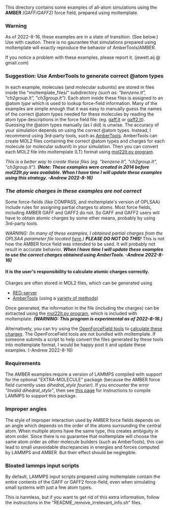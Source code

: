 This directory contains some examples of all-atom simulations using the **AMBER** *(GAFF/GAFF2)* force field, prepared using moltemplate.

### Warning

As of 2022-8-16,
these examples are in a state of transition.  (See below.)  Use with caution.
There is no gaurantee that simulations prepared using moltemplate will exactly reproduce the behavior of AmberTools/AMBER.

If you notice a problem with these examples, please report it.
(jewett.aij @ gmail.com)


### Suggestion: Use AmberTools to generate correct @atom types

In each example, molecules (and molecular subunits) are stored in files
inside the "moltemplate_files/" subdirectory
*(such as: "benzene.lt", "ch2group.lt", "ch3group.lt")*.
Each atom inside these files is assigned to an @atom *type* which is
used to lookup force-field information.
Many of the examples are simple enough that it was easy
to manually guess the names of the correct @atom types needed for these
molecules by reading the atom type descriptions in the force field file:
(eg.
[gaff.lt](../../../moltemplate/force_fields/gaff.lt) or
[gaff2.lt](../../../moltemplate/force_fields/gaff2.lt)).
Guessing the @atom types manually (as I did) is unwise.
The accuracy of your simulation depends on using the correct @atom types.
Instead, I recommend using 3rd-party tools,
such as [AmberTools](https://ambermd.org/AmberTools.php).
AmberTools can create MOL2 files containing
the correct @atom types and charges for each molecule
(or molecular subunit) in your simulation.
Then you can convert each MOL2 file into moltemplate (LT) format using
[mol22lt.py program](../../../doc/doc_mol22lt.md#mol22ltpy).

*This is a better way to create these files
(eg. "benzene.lt", "ch2group.lt", "ch3group.lt").*
***(Note: These examples were created in 2014 before mol22lt.py was available.
When I have time I will update these examples using this strategy.
-Andrew 2022-8-16)***



### *The atomic charges in these examples are not correct*

Some force-fields (like COMPASS, and moltemplate's version of OPLSAA) include rules for assigning partial charges to atoms.  Most force fields, including AMBER GAFF and GAFF2 do not.  So GAFF and GAFF2 users will have to obtain atomic charges by some other means, probably by using 3rd-party tools.

*WARNING: (In many of these examples, I obtained partial charges from the OPLSAA
parameter file located [here](http://dasher.wustl.edu/tinker/distribution/params/oplsaa.prm).)*
***PLEASE DO NOT DO THIS!***
This is not how the AMBER force field was intended to be used.
It will probably not result in accurate behavior.
***When I have time I will update these examples to use the correct charges
obtained using AmberTools.  -Andrew 2022-8-16)***


#### It is the user's responsibility to calculate atomic charges correctly.

Charges are often stored in MOL2 files, which can be generated using

* [RED-server](https://upjv.q4md-forcefieldtools.org)
* [AmberTools](https://ambermd.org/AmberTools.php)
(using a
[variety of methods](http://ambermd.org/tutorials/basic/tutorial4b/index.htm))

Once generated, the information in the file (including the charges)
can be extracted using the
[mol22lt.py program](../../../doc/doc_mol22lt.md#mol22ltpy),
which is included with moltemplate.
***(WARNING: This program is experimental as of 2022-8-16.)***


Alternatively, you can try using the [OpenForceField tools](https://github.com/openmm/openmmforcefields#partial-charges-for-small-molecules) to [calculate these charges](https://open-forcefield-toolkit.readthedocs.io/en/latest/api/generated/openforcefield.topology.Molecule.html#openforcefield.topology.Molecule.compute_partial_charges_am1bcc).  The OpenForceField tools are not bundled with moltemplate.  If someone submits a script to help convert the files generated by these tools into moltemplate format, I would be happy post it and update these examples.  (-Andrew 2022-8-16)


### Requirements

The AMBER examples require a version of LAMMPS compiled with support for the optional "EXTRA-MOLECULE" package (because the AMBER force field currently uses *dihedral_style fourier*).  If you encounter the error *"Invalid dihedral_style"*, then see [this page](https://lammps.sandia.gov/doc/Build_package.html) for instructions to compile LAMMPS to support this package.


### Improper angles

The style of improper interaction used by AMBER force fields depends on an angle which depends on the order of the atoms surrounding the central atom.  When multiple atoms have the same type, this creates ambiguity in atom order.  Since there is no guarantee that moltemplate will choose the same atom order as other molecule builders (such as AmberTools), this can lead to small unavoidable discrepancies in energies and forces computed by LAMMPS and AMBER.  But their effect should be neglegible.

### Bloated lammps input scripts

By default, LAMMPS input scripts prepared using moltemplate contain the entire contents of the GAFF or GAFF2 force-field, even when simulating small systems with just a few atom types.

This is harmless, but if you want to get rid of this extra information, follow the instructions in the "README_remove_irrelevant_info.sh" files.
